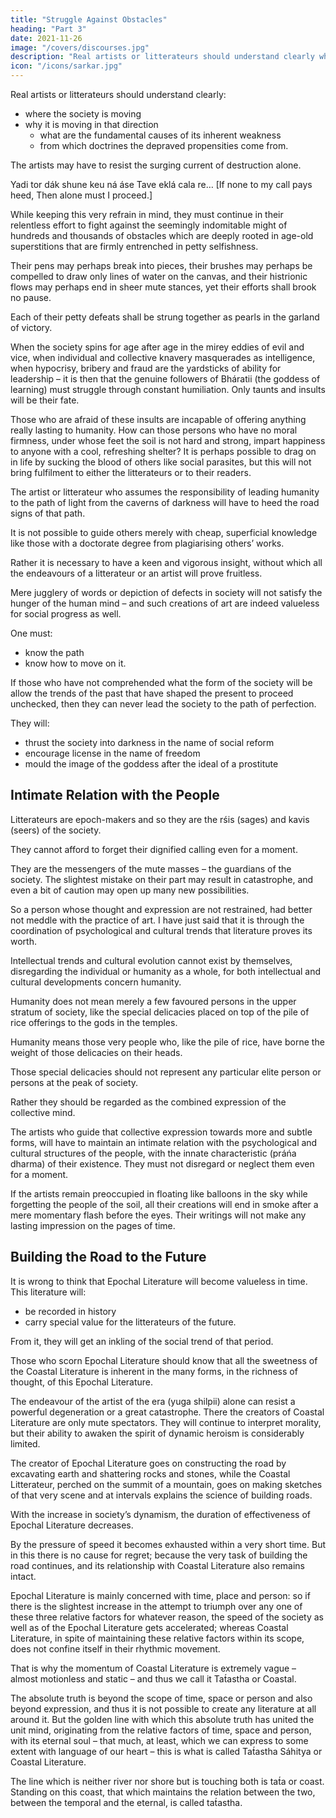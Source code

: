 ```yaml
---
title: "Struggle Against Obstacles"
heading: "Part 3"
date: 2021-11-26
image: "/covers/discourses.jpg"
description: "Real artists or litterateurs should understand clearly where the society is moving"
icon: "/icons/sarkar.jpg"
---
```



Real artists or litterateurs should understand clearly:
- where the society is moving
- why it is moving in that direction
  - what are the fundamental causes of its inherent weakness 
  - from which doctrines the depraved propensities come from. 

The artists may have to resist the surging current of destruction alone.

Yadi tor dák shune keu ná áse
Tave eklá cala re…
[If none to my call pays heed,
Then alone must I proceed.]

While keeping this very refrain in mind, they must continue in their relentless effort to fight against the seemingly indomitable might of hundreds and thousands of obstacles which are deeply rooted in age-old superstitions that are firmly entrenched in petty selfishness.

Their pens may perhaps break into pieces, their brushes may perhaps be compelled to draw only lines of water on the canvas, and their histrionic flows may perhaps end in sheer mute stances, yet their efforts shall brook no pause. 

Each of their petty defeats shall be strung together as pearls in the garland of victory.

When the society spins for age after age in the mirey eddies of evil and vice, when individual and collective knavery masquerades as intelligence, when hypocrisy, bribery and fraud are the yardsticks of ability for leadership – it is then that the genuine followers of Bháratii (the goddess of learning) must struggle through constant humiliation. Only taunts and insults will be their fate. 

Those who are afraid of these insults are incapable of offering anything really lasting to humanity. How can those persons who have no moral firmness, under whose feet the soil is not hard and strong, impart happiness to anyone with a cool, refreshing shelter? It is perhaps possible to drag on in life by sucking the blood of others like social parasites, but this will not bring fulfilment to either the litterateurs or to their readers.

The artist or litterateur who assumes the responsibility of leading humanity to the path of light from the caverns of darkness will have to heed the road signs of that path. 

It is not possible to guide others merely with cheap, superficial knowledge like those with a doctorate degree from plagiarising others’ works. 

Rather it is necessary to have a keen and vigorous insight, without which all the endeavours of a litterateur or an artist will prove fruitless. 

Mere jugglery of words or depiction of defects in society will not satisfy the hunger of the human mind – and such creations of art are indeed valueless for social progress as well. 

One must:
- know the path
- know how to move on it. 

If those who have not comprehended what the form of the society will be allow the trends of the past that have shaped the present to proceed unchecked, then they can never lead the society to the path of perfection. 

They will:
- thrust the society into darkness in the name of social reform
- encourage license in the name of freedom
- mould the image of the goddess after the ideal of a prostitute
<!-- Instead of modelling a woman after the ideal of a goddess, rather they . -->


## Intimate Relation with the People

Litterateurs are epoch-makers and so they are the rśis (sages) and kavis (seers) of the society. 

They cannot afford to forget their dignified calling even for a moment. 

They are the messengers of the mute masses – the guardians of the society. The slightest mistake on their part may result in catastrophe, and even a bit of caution may open up many new possibilities. 

So a person whose thought and expression are not restrained, had better not meddle with the practice of art. I have just said that it is through the coordination of psychological and cultural trends that literature proves its worth. 

Intellectual trends and cultural evolution cannot exist by themselves, disregarding the individual or humanity as a whole, for both intellectual and cultural developments concern humanity. 

Humanity does not mean merely a few favoured persons in the upper stratum of society, like the special delicacies placed on top of the pile of rice offerings to the gods in the temples. 

Humanity means those very people who, like the pile of rice, have borne the weight of those delicacies on their heads. 

Those special delicacies should not represent any particular elite person or persons at the peak of society. 

Rather they should be regarded as the combined expression of the collective mind. 

The artists who guide that collective expression towards more and subtle forms, will have to maintain an intimate relation with the psychological and cultural structures of the people, with the innate characteristic (práńa dharma) of their existence. They must not disregard or neglect them even for a moment. 

If the artists remain preoccupied in floating like balloons in the sky while forgetting the people of the soil, all their creations will end in smoke after a mere momentary flash before the eyes. Their writings will not make any lasting impression on the pages of time.


## Building the Road to the Future

<!-- When changes in the society are somewhat accelerated due to various intellectual or cultural causes, then those creations that come into being in the aftermath of a particular situation are certainly fit to be called literature; but this sort of literature loses its practical value in later stages due to the rapid changes in society.  -->

It is wrong to think that Epochal Literature will become valueless in time. This literature will:
- be recorded in history
- carry special value for the litterateurs of the future.

From it, they will get an inkling of the social trend of that period. 

Those who scorn Epochal Literature should know that all the sweetness of the Coastal Literature is inherent in the many forms, in the richness of thought, of this Epochal Literature.

The endeavour of the artist of the era (yuga shilpii) alone can resist a powerful degeneration or a great catastrophe. There the creators of Coastal Literature are only mute spectators. They will continue to interpret morality, but their ability to awaken the spirit of dynamic heroism is considerably limited. 

The creator of Epochal Literature goes on constructing the road by excavating earth and shattering rocks and stones, while the Coastal Litterateur, perched on the summit of a mountain, goes on making sketches of that very scene and at intervals explains the science of building roads.

With the increase in society’s dynamism, the duration of effectiveness of Epochal Literature decreases. 

By the pressure of speed it becomes exhausted within a very short time. But in this there is no cause for regret; because the very task of building the road continues, and its relationship with Coastal Literature also remains intact. 

Epochal Literature is mainly concerned with time, place and person: so if there is the slightest increase in the attempt to triumph over any one of these three relative factors for whatever reason, the speed of the society as well as of the Epochal Literature gets accelerated; whereas Coastal Literature, in spite of maintaining these relative factors within its scope, does not confine itself in their rhythmic movement. 

That is why the momentum of Coastal Literature is extremely vague – almost motionless and static – and thus we call it Tat́astha or Coastal.

The absolute truth is beyond the scope of time, space or person and also beyond expression, and thus it is not possible to create any literature at all around it. But the golden line with which this absolute truth has united the unit mind, originating from the relative factors of time, space and person, with its eternal soul – that much, at least, which we can express to some extent with language of our heart – this is what is called Tat́astha Sáhitya or Coastal Literature. 

The line which is neither river nor shore but is touching both is tat́a or coast. Standing on this coast, that which maintains the relation between the two, between the temporal and the eternal, is called tat́astha.
